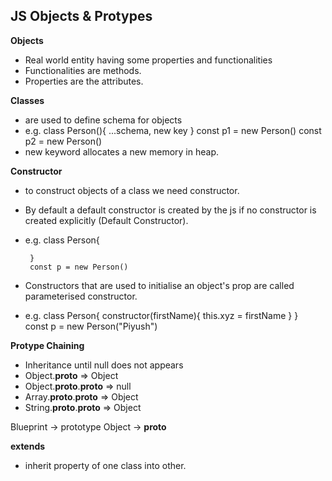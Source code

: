 ## JS Objects & Protypes

**Objects**

- Real world entity having some properties and functionalities
- Functionalities are methods.
- Properties are the attributes.

**Classes**

- are used to define schema for objects
- e.g.  class Person(){
          ...schema,
          new key
        }
        const p1 = new Person()
        const p2 = new Person()
- new keyword allocates a new memory in heap.

**Constructor**

- to construct objects of a class we need constructor.
- By default a default constructor is created by the js if no constructor is created explicitly (Default Constructor).
- e.g. class Person{

       }     
       const p = new Person()
- Constructors that are used to initialise an object's prop are called parameterised constructor.
- e.g. class Person{
          constructor(firstName){
            this.xyz = firstName
          }
       }     
       const p = new Person("Piyush")

**Protype Chaining**
- Inheritance until null does not appears
- Object.__proto__ => Object
- Object.__proto__.__proto__ => null
- Array.__proto__.__proto__ => Object
- String.__proto__.__proto__ => Object

Blueprint -> prototype
Object -> __proto__

**extends**
- inherit property of one class into other.
